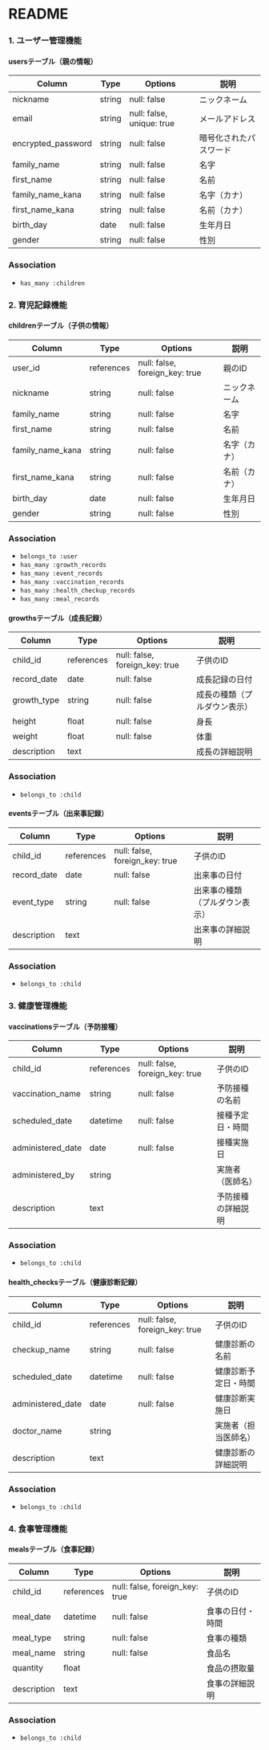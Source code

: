# README

### 1. ユーザー管理機能

#### usersテーブル（親の情報）
| Column              | Type      | Options                   | 説明                      |
|---------------------|-----------|---------------------------|--------------------------|
| nickname            | string    | null: false               | ニックネーム               |
| email               | string    | null: false, unique: true | メールアドレス              |
| encrypted_password  | string    | null: false               | 暗号化されたパスワード       |
| family_name         | string    | null: false               | 名字                     |
| first_name          | string    | null: false               | 名前                     |
| family_name_kana    | string    | null: false               | 名字（カナ）             |
| first_name_kana     | string    | null: false               | 名前（カナ）             |
| birth_day           | date      | null: false               | 生年月日                 |
| gender              | string    | null: false               | 性別                     |

### Association
- `has_many :children`

### 2. 育児記録機能

#### childrenテーブル（子供の情報）
| Column              | Type      | Options                        | 説明                     |
|---------------------|-----------|--------------------------------|--------------------------|
| user_id             | references| null: false, foreign_key: true | 親のID             |
| nickname            | string    | null: false                    | ニックネーム             |
| family_name         | string    | null: false                    | 名字                     |
| first_name          | string    | null: false                    | 名前                     |
| family_name_kana    | string    | null: false                    | 名字（カナ）             |
| first_name_kana     | string    | null: false                    | 名前（カナ）             |
| birth_day           | date      | null: false                    | 生年月日                 |
| gender              | string    | null: false                    | 性別                     |

### Association
- `belongs_to :user`
- `has_many :growth_records`
- `has_many :event_records`
- `has_many :vaccination_records`
- `has_many :health_checkup_records`
- `has_many :meal_records`


#### growthsテーブル（成長記録）
| Column              | Type      | Options                        | 説明                     |
|---------------------|-----------|--------------------------------|--------------------------|
| child_id            | references| null: false, foreign_key: true | 子供のID                  |
| record_date         | date      | null: false                    | 成長記録の日付            |
| growth_type         | string    | null: false                    | 成長の種類（プルダウン表示）|
| height              | float     | null: false                    | 身長                     |
| weight              | float     | null: false                    | 体重                     |
| description         | text      |                                | 成長の詳細説明                     |

### Association
- `belongs_to :child`

#### eventsテーブル（出来事記録）
|  Column             | Type      | Options                        | 説明                     |
|---------------------|-----------|--------------------------------|--------------------------|
| child_id            | references| null: false, foreign_key: true | 子供のID             |
| record_date         | date      | null: false                    | 出来事の日付            |
| event_type          | string    | null: false                    | 出来事の種類（プルダウン表示） |
| description         | text      |                                | 出来事の詳細説明          |

### Association
- `belongs_to :child`

### 3. 健康管理機能

#### vaccinationsテーブル（予防接種）
|  Column             | Type      | Options                        | 説明                     |
|---------------------|-----------|--------------------------------|--------------------------|
| child_id            | references| null: false, foreign_key: true | 子供のID             |
| vaccination_name    | string    | null: false                    | 予防接種の名前           |
| scheduled_date      | datetime  | null: false                    | 接種予定日・時間        |
| administered_date   | date      | null: false                    | 接種実施日              |
| administered_by     | string    |                                | 実施者（医師名）         |
| description         | text      |                                | 予防接種の詳細説明        |

### Association
- `belongs_to :child`

#### health_checksテーブル（健康診断記録）
|  Column             | Type      | Options                        | 説明                     |
|---------------------|-----------|--------------------------------|--------------------------|
| child_id            | references| null: false, foreign_key: true | 子供のID                 |
| checkup_name        | string    | null: false                    | 健康診断の名前              |
| scheduled_date      | datetime  | null: false                    | 健康診断予定日・時間         |
| administered_date   | date      | null: false                    | 健康診断実施日              |
| doctor_name         | string    |                                | 実施者（担当医師名）         |
| description         | text      |                                | 健康診断の詳細説明           |

### Association
- `belongs_to :child`

### 4. 食事管理機能

#### mealsテーブル（食事記録）
|  Column             | Type      | Options                        | 説明                     |
|---------------------|-----------|--------------------------------|--------------------------|
| child_id            | references| null: false, foreign_key: true | 子供のID             |
| meal_date           | datetime  | null: false                    | 食事の日付・時間             |
| meal_type           | string    | null: false                    | 食事の種類               |
| meal_name           | string    | null: false                    | 食品名                   |
| quantity            | float     |                                | 食品の摂取量             |
| description         | text      |                                | 食事の詳細説明            |

### Association
- `belongs_to :child`